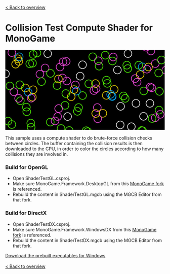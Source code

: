 [< Back to overview](https://github.com/cpt-max/MonoGame-Shader-Samples/tree/overview)

# Collision Test Compute Shader for MonoGame

![Screenshots](https://github.com/cpt-max/MonoGame-Shader-Samples/blob/overview/Screenshots/ComputeCircles.jpg?raw=true)

This sample uses a compute shader to do brute-force collision checks between circles. The buffer containing the collision results is then downloaded to the CPU, in order to color the circles according to how many collisions they are involved in.  

### Build for OpenGL
- Open ShaderTestGL.csproj.
- Make sure MonoGame.Framework.DesktopGL from this [MonoGame fork](https://github.com/MonoGame/MonoGame/pull/7533) is referenced.
- Rebuild the content in ShaderTestGL.mgcb using the MGCB Editor from that fork.

### Build for DirectX
- Open ShaderTestDX.csproj.
- Make sure MonoGame.Framework.WindowsDX from this [MonoGame fork](https://github.com/MonoGame/MonoGame/pull/7533) is referenced. 
- Rebuild the content in ShaderTestDX.mgcb using the MGCB Editor from that fork. 


[Download the prebuilt executables for Windows](https://www.dropbox.com/s/c5h81mtgw5pnctu/Monogame%20Shader%20Samples.zip?dl=1)
<br><br>
[< Back to overview](https://github.com/cpt-max/MonoGame-Shader-Samples/tree/overview)








